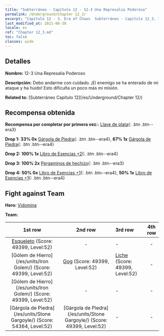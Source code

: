 ```yaml
---
title: "Subterráneo - Capítulo 12 - 12-3 Una Represalia Poderoso"
permalink: /Underground/Chapter 12_3/
excerpt: "Capítulo 12 - 3. Era of Chaos  Subterráneo - Capítulo 12_3. 12-3 Una Represalia Poderoso"
last_modified_at: 2021-06-30
locale: es
ref: "Chapter 12_3.md"
toc: false
classes: wide
---
```


## Detalles

 **Nombre:** 12-3 Una Represalia Poderoso

 **Descripción:** Debo andarme con cuidado. ¡El enemigo se ha enterado de mi ataque y ha huido! Esto dificulta un poco más mi misión.

 **Related to:** [Subterráneo Capítulo 12](/es/Underground/Chapter 12/)

## Recompensa obtenida

 **Recompensa por completar por primera vez::** [Llave de plata](/ItemsES/con_693/){: .btn .btn--era3}

 **Drop 1:** **33% 0x** [Gárgola de Piedra](/ItemsES/unt_236/){: .btn .btn--era4}, **67% 1x** [Gárgola de Piedra](/ItemsES/unt_236/){: .btn .btn--era4}

 **Drop 2:** **100% 1x** [Libro de Esencias +2](/ItemsES/mat_53/){: .btn .btn--era4}

 **Drop 3:** **100% 2x** [Pergaminos de hechizo](/ItemsES/con_694/){: .btn .btn--era3}

 **Drop 4:** **50% 0x** [Libro de Esencias +1](/ItemsES/mat_46/){: .btn .btn--era4}, **50% 1x** [Libro de Esencias +1](/ItemsES/mat_46/){: .btn .btn--era4}


## Fight against Team
 **Hero:** [Vidomina](/es/heroes/Vidomina/)

 **Team:**


  | 1st row | 2nd row | 3rd row | 4th row |
  |:----:|:----:|:----|:----:|
  | [Esqueleto](/es/units/Skeleton/) (Score: 49399, Level:52)  | - | - | - |
  | [Gólem de Hierro](/es/units/Iron Golem/) (Score: 49399, Level:52)  | [Gog](/es/units/Gog/) (Score: 49399, Level:52)  | [Liche](/es/units/Lich/) (Score: 49399, Level:52)  | - |
  | [Gólem de Hierro](/es/units/Iron Golem/) (Score: 49399, Level:52)  | - | - | - |
  | [Gárgola de Piedra](/es/units/Stone Gargoyle/) (Score: 54364, Level:52)  | [Gárgola de Piedra](/es/units/Stone Gargoyle/) (Score: 49399, Level:52)  | - | - |


